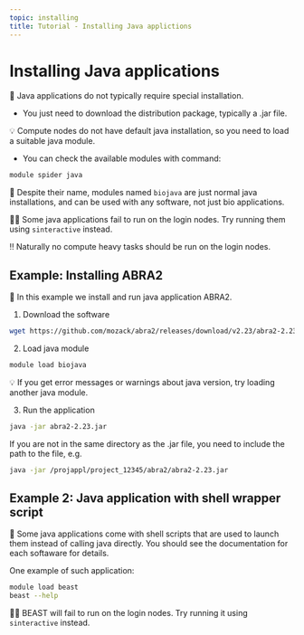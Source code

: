 ```yaml
---
topic: installing
title: Tutorial - Installing Java applictions
---
```


# Installing Java applications

💬 Java applications do not typically require special installation. 
- You just need to download the distribution package, typically a .jar file.

💡 Compute nodes do not have default java installation, so you need to load a suitable java module. 
- You can check the available modules with command:
```bash
module spider java
```

💬 Despite their name, modules named `biojava` are just normal java installations, and can be used with any software, not just bio applications.

☝🏻 Some java applications fail to run on the login nodes. Try running them using `sinteractive` instead. 

‼️ Naturally no compute heavy tasks should be run on the login nodes.

## Example: Installing ABRA2

💬 In this example we install and run java application ABRA2.

1. Download the software
```bash
wget https://github.com/mozack/abra2/releases/download/v2.23/abra2-2.23.jar
```
2. Load java module
```bash
module load biojava
```
 💡 If you get error messages or warnings about java version, try loading another java module.

 3. Run the application
 ```bash
 java -jar abra2-2.23.jar
 ```
 If you are not in the same directory as the .jar file, you need to include the path to the file, e.g.
  ```bash
 java -jar /projappl/project_12345/abra2/abra2-2.23.jar
 ```

 ## Example 2: Java application with shell wrapper script

 💬 Some java applications come with shell scripts that are used to launch them instead of calling java directly. You should see the documentation for each softaware for details.

 One example of such application:
  ```bash
 module load beast
 beast --help
 ```
 ☝🏻 BEAST will fail to run on the login nodes. Try running it using `sinteractive` instead.